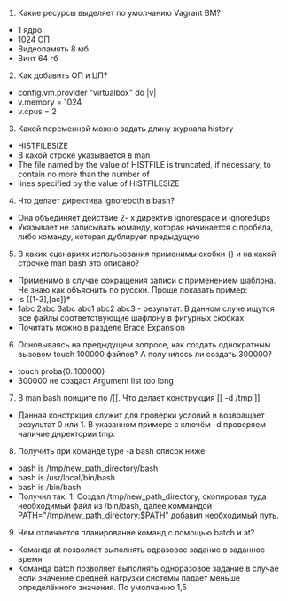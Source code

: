 1. Какие ресурсы выделяет по умолчанию Vagrant ВМ?
- 1 ядро
- 1024 ОП
- Видеопамять 8 мб
- Винт 64 гб

2. Как добавить ОП и ЦП?
- config.vm.provider "virtualbox" do |v|
- v.memory = 1024
- v.cpus = 2

3. Какой переменной можно задать длину журнала history
- HISTFILESIZE
- В какой строке указывается в man
-  The  file  named  by  the  value of HISTFILE is truncated, if necessary, to contain no more than the number of
-  lines specified by the value of HISTFILESIZE

4. Что делает директива ignoreboth в bash?
- Она объединяет действие 2- х директив ignorespace и ignoredups
- Указывает не записывать команду, которая начинается с пробела, либо команду, которая дублирует предыдущую

5. В каких сценариях использования применимы скобки {} и на какой строчке man bash это описано?
- Применимо в случае сокращения записи c применением шаблона. Не знаю как объяснить по русски. Проще показать пример:
- ls {[1-3],[ac]}*  
- 1abc 2abc 3abc abc1 abc2 abc3   - результат. В данном случе ищутся все файлы соответствующие шафлону в фигурных скобках.
- Почитать можно в разделе Brace Expansion

6. Основываясь на предыдущем вопросе, как создать однократным вызовом touch 100000 файлов? А получилось ли создать 300000?
- touch proba{0..100000}
- 300000 не создаст Argument list too long 

7. В man bash поищите по /\[\[. Что делает конструкция [[ -d /tmp ]]
- Данная констркция служит для проверки условий и возвращает результат 0 или 1. В указанном примере с ключём -d  проверяем наличие директории tmp.

8. Получить при команде type -a bash список ниже
- bash is /tmp/new_path_directory/bash
- bash is /usr/local/bin/bash
- bash is /bin/bash
- Получил так: 1. Создал /tmp/new_path_directory, скопировал туда необходимый файл из  /bin/bash, далее коммандой PATH="/tmp/new_path_directory:$PATH" добавил необходимый путь.

9. Чем отличается планирование команд с помощью batch и at?
- Команда at позволяет выполнять одразовое задание в заданное время
- Команда batch позволяет выполнять одноразовое задание в случае если значение средней нагрузки системы падает меньше определённого значения. По умолчанию 1,5

